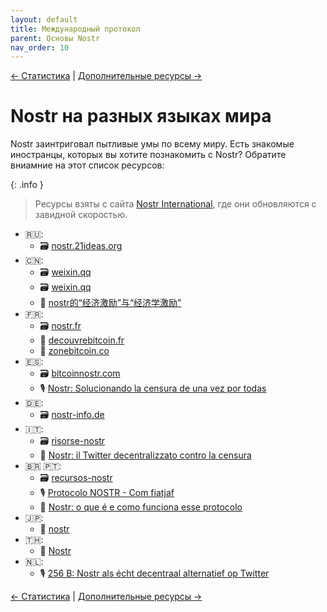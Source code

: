 ```yaml
---
layout: default
title: Международный протокол
parent: Основы Nostr
nav_order: 10
---
```


[← Cтатистика](https://nostr.21ideas.org/docs/basics/stats.html) | [Дополнительные ресурсы →](https://nostr.21ideas.org/docs/basics/resourses.html)

# Nostr на разных языках мира

Nostr заинтриговал пытливые умы по всему миру. Есть знакомые иностранцы, которых вы хотите познакомить с Nostr? Обратите вниамние на этот список ресурсов:

{: .info }
> Ресурсы взяты с сайта [Nostr International](https://nostr.international/), где они обновляются с завидной скоростью.

* 🇷🇺: 
  * 🗃️ [nostr.21ideas.org](https://nostr.21ideas.org/)
* 🇨🇳: 
  * 🗃️ [weixin.qq](https://mp.weixin.qq.com/s/RoO-oOgGAXpcGyjD8IYBdw)
  * 🗃️ [weixin.qq](https://mp.weixin.qq.com/s/ut-idwyUcdsQp5Nhaf-yyg)
  * 📰 [nostr的“经济激励”与“经济学激励”](https://mp.weixin.qq.com/s/ut-idwyUcdsQp5Nhaf-yyg)
* 🇫🇷: 
  * 🗃️ [nostr.fr](https://nostr.fr/)
  * 📰 [decouvrebitcoin.fr](https://decouvrebitcoin.fr/)
  * 📰 [zonebitcoin.co](https://zonebitcoin.co/cest-quoi-nostr-et-comment-utiliser-ce-reseau-social-pour-bitcoiners/)
* 🇪🇸: 
  * 🗃️ [bitcoinnostr.com](https://bitcoinnostr.com/recursos-de-nostr/)
  * 🎙️ [Nostr: Solucionando la censura de una vez por todas](https://www.listennotes.com/podcasts/lunaticoin/l164-nostr-solucionando-la-awm1XQGv5zZ/)
* 🇩🇪: 
  * 🗃️ [nostr-info.de](https://nostr-info.de/)
* 🇮🇹: 
  * 🗃️ [risorse-nostr](https://gist.github.com/theRescuer/717295270a35b4641081b6ef2cdf3025)
  * 📰 [Nostr: il Twitter decentralizzato contro la censura](https://thecryptogateway.it/nostr-twitter-decentralizzato/)
* 🇧🇷 🇵🇹: 
  * 🗃️ [recursos-nostr](https://gist.github.com/fernandoporazzi/d1c47b4f2a1d2c1a2e0654a2a31668ff)
  * 🎙️ [Protocolo NOSTR - Com fiatjaf](https://www.listennotes.com/podcasts/bitcoinheiros/protocolo-nostr-com-fiatjaf-qUamwFhdrRO/)
  * 📰 [Nostr: o que é e como funciona esse protocolo](https://artigos.areabitcoin.com.br/nostr-o-que-e-e-como-funciona-esse-protocolo/)
* 🇯🇵: 
  * 📰 [nostr](https://fumi.medium.com/nostr-f8e6636b5724)
* 🇹🇭:
  * 📰 [Nostr](https://techsauce.co/tech-and-biz/nostr-decentralized-social-media)
* 🇳🇱:
  * 🎙️ [256 B: Nostr als écht decentraal alternatief op Twitter](https://www.bnr.nl/podcast/cryptocast/10502074/256-b-nostr-als-echt-decentraal-alternatief-op-twitter)

[← Cтатистика](https://nostr.21ideas.org/docs/basics/stats.html) | [Дополнительные ресурсы →](https://nostr.21ideas.org/docs/basics/resourses.html)
